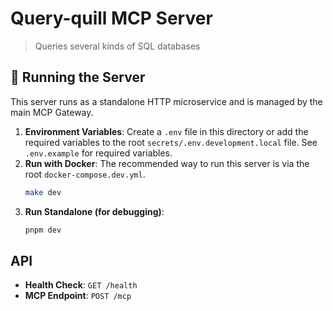 
# Query-quill MCP Server

> Queries several kinds of SQL databases

## 🚀 Running the Server

This server runs as a standalone HTTP microservice and is managed by the main MCP Gateway.

1.  **Environment Variables**: Create a `.env` file in this directory or add the required variables to the root `secrets/.env.development.local` file. See `.env.example` for required variables.
2.  **Run with Docker**: The recommended way to run this server is via the root `docker-compose.dev.yml`.
    ```bash
    make dev
    ```
3.  **Run Standalone (for debugging)**:
    ```bash
    pnpm dev
    ```

## API

-   **Health Check**: `GET /health`
-   **MCP Endpoint**: `POST /mcp`
